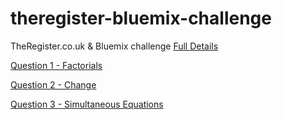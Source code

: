 # theregister-bluemix-challenge
TheRegister.co.uk &amp; Bluemix challenge
[Full Details](http://www.theregister.co.uk/Design/page/hub/ibm/)

[Question 1 - Factorials]()

[Question 2 - Change]()

[Question 3 - Simultaneous Equations]()